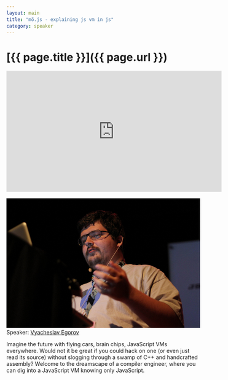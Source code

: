 ```yaml
---
layout: main
title: "mö.js - explaining js vm in js"
category: speaker
---
```


# [{{ page.title }}]({{ page.url }})

<iframe width="560" height="315" src="http://www.youtube.com/embed/y8hVeKMD_oM" frameborder="0" allowfullscreen></iframe>

<a href="http://blog.mrale.ph"><img src="/images/vyacheslav-egorov.jpeg" class="speaker" alt="Vyacheslav Egorov"></a>
Speaker: <a href="http://blog.mrale.ph">Vyacheslav Egorov</a>

Imagine the future with flying cars, brain chips, JavaScript VMs everywhere. Would not it be great if you could hack on one (or even just read its source) without slogging through a swamp of C++ and handcrafted assembly? Welcome to the dreamscape of a compiler engineer, where you can dig into a JavaScript VM knowing only JavaScript.
